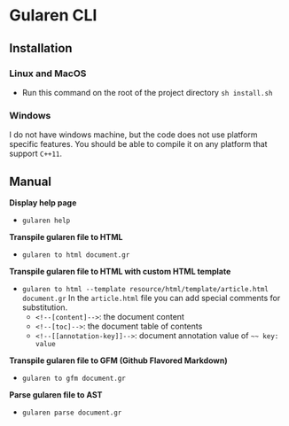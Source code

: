 # Gularen CLI

## Installation
### Linux and MacOS
- Run this command on the root of the project directory `sh install.sh`

### Windows
I do not have windows machine, 
but the code does not use platform specific features.
You should be able to compile it on any platform that support `C++11`.

## Manual
**Display help page**
- `gularen help`

**Transpile gularen file to HTML**
- `gularen to html document.gr`

**Transpile gularen file to HTML with custom HTML template**
- `gularen to html --template resource/html/template/article.html document.gr`
  In the `article.html` file you can add special comments for substitution.
  - `<!--[content]-->`: the document content
  - `<!--[toc]-->`: the document table of contents
  - `<!--[[annotation-key]]-->`: document annotation value of `~~ key: value`

**Transpile gularen file to GFM (Github Flavored Markdown)**
- `gularen to gfm document.gr`

**Parse gularen file to AST**
- `gularen parse document.gr`
